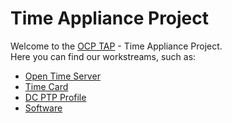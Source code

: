 # Time Appliance Project
Welcome to the [OCP TAP](http://ocptap.com) - Time Appliance Project.  
Here you can find our workstreams, such as:
* [Open Time Server](Open-Time-Server)
* [Time Card](Time-Card)
* [DC PTP Profile](DC-PTP-Profile)
* [Software](Software)
